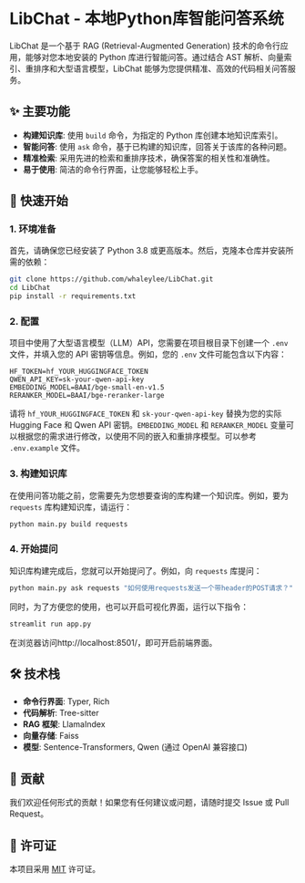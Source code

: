 # LibChat - 本地Python库智能问答系统

LibChat 是一个基于 RAG (Retrieval-Augmented Generation) 技术的命令行应用，能够对您本地安装的 Python 库进行智能问答。通过结合 AST 解析、向量索引、重排序和大型语言模型，LibChat 能够为您提供精准、高效的代码相关问答服务。

## ✨ 主要功能

- **构建知识库**: 使用 `build` 命令，为指定的 Python 库创建本地知识库索引。
- **智能问答**: 使用 `ask` 命令，基于已构建的知识库，回答关于该库的各种问题。
- **精准检索**: 采用先进的检索和重排序技术，确保答案的相关性和准确性。
- **易于使用**: 简洁的命令行界面，让您能够轻松上手。

## 🚀 快速开始

### 1. 环境准备

首先，请确保您已经安装了 Python 3.8 或更高版本。然后，克隆本仓库并安装所需的依赖：

```bash
git clone https://github.com/whaleylee/LibChat.git
cd LibChat
pip install -r requirements.txt
```

### 2. 配置

项目中使用了大型语言模型（LLM）API，您需要在项目根目录下创建一个 `.env` 文件，并填入您的 API 密钥等信息。例如，您的 `.env` 文件可能包含以下内容：

```
HF_TOKEN=hf_YOUR_HUGGINGFACE_TOKEN
QWEN_API_KEY=sk-your-qwen-api-key
EMBEDDING_MODEL=BAAI/bge-small-en-v1.5
RERANKER_MODEL=BAAI/bge-reranker-large
```

请将 `hf_YOUR_HUGGINGFACE_TOKEN` 和 `sk-your-qwen-api-key` 替换为您的实际 Hugging Face 和 Qwen API 密钥。`EMBEDDING_MODEL` 和 `RERANKER_MODEL` 变量可以根据您的需求进行修改，以使用不同的嵌入和重排序模型。可以参考 `.env.example` 文件。

### 3. 构建知识库

在使用问答功能之前，您需要先为您想要查询的库构建一个知识库。例如，要为 `requests` 库构建知识库，请运行：

```bash
python main.py build requests
```

### 4. 开始提问

知识库构建完成后，您就可以开始提问了。例如，向 `requests` 库提问：

```bash
python main.py ask requests "如何使用requests发送一个带header的POST请求？"
```

同时，为了方便您的使用，也可以开启可视化界面，运行以下指令：

```bash
streamlit run app.py
```

在浏览器访问http://localhost:8501/，即可开启前端界面。

## 🛠️ 技术栈

- **命令行界面**: Typer, Rich
- **代码解析**: Tree-sitter
- **RAG 框架**: LlamaIndex
- **向量存储**: Faiss
- **模型**: Sentence-Transformers, Qwen (通过 OpenAI 兼容接口)

## 🤝 贡献

我们欢迎任何形式的贡献！如果您有任何建议或问题，请随时提交 Issue 或 Pull Request。

## 📄 许可证

本项目采用 [MIT](LICENSE) 许可证。
